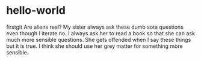 # hello-world
firstgit
Are aliens real? My sister always ask these dumb sota questions even though I iterate no. I always ask her to read a book so that she can ask much more sensible questions. She gets offended when I say these things but it is true. I think she should use her grey matter for something more sensible.
